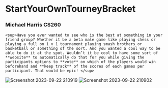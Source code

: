 # StartYourOwnTourneyBracket
### Michael Harris CS260 
	<sup>Have you ever wanted to see who is the best at something in your friend group? Whether it be a beta male game like playing chess or playing a full on 1 v 1 tournament playing smash brothers or basketball or something of the sort. And you wanted a cool way to be able to do it at the spot. Wouldn’t it be cool to have some sort of **website** to automatically do that for you while giving the participants options to **vote** on which of the players would win beforehand and **keep track** of the scores of each games per participant. That would be epic! </sup>
![Screenshot 2023-09-22 210919](https://github.com/michaelharris1525/StartUpTourneyBracket/assets/144944137/96169fe7-ee27-461b-a7fa-2e38bcd6ed20) 
![Screenshot 2023-09-22 210902](https://github.com/michaelharris1525/StartUpTourneyBracket/assets/144944137/77f2173f-80c8-44c8-8f63-d8d95000271a) 
